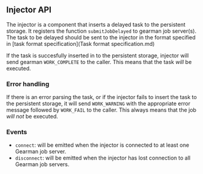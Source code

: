## Injector API

The injector is a component that inserts a delayed task to the persistent storage. It registers the function `submitJobDelayed` to gearman job server(s). The task to be delayed should be sent to the injector in the format specified in [task format specification](Task format specification.md)

If the task is succesfully inserted in to the persistent storage, injector will send gearman `WORK_COMPLETE` to the caller. This means that the task *will* be executed.

### Error handling

If there is an error parsing the task, or if the injector fails to insert the task to the persistent storage, it will send `WORK_WARNING` with the appropriate error message followed by `WORK_FAIL` to the caller. This always means that the job *will not* be executed.

### Events

* `connect`: will be emitted when the injector is connected to at least one Gearman job server.
* `disconnect`: will be emitted when the injector has lost connection to all Gearman job servers.
